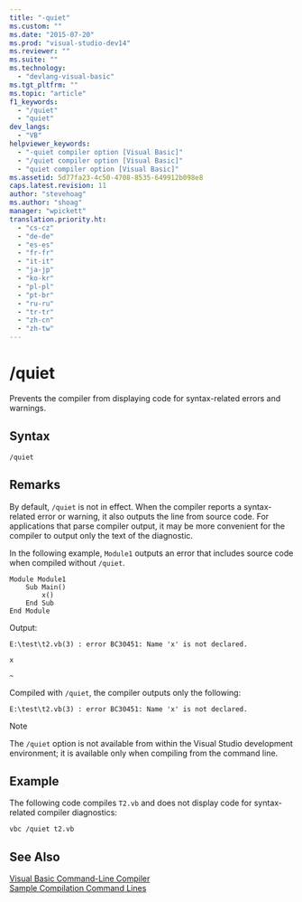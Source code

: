 ```yaml
---
title: "-quiet"
ms.custom: ""
ms.date: "2015-07-20"
ms.prod: "visual-studio-dev14"
ms.reviewer: ""
ms.suite: ""
ms.technology: 
  - "devlang-visual-basic"
ms.tgt_pltfrm: ""
ms.topic: "article"
f1_keywords: 
  - "/quiet"
  - "quiet"
dev_langs: 
  - "VB"
helpviewer_keywords: 
  - "-quiet compiler option [Visual Basic]"
  - "/quiet compiler option [Visual Basic]"
  - "quiet compiler option [Visual Basic]"
ms.assetid: 5d77fa23-4c50-4708-8535-649912b098e8
caps.latest.revision: 11
author: "stevehoag"
ms.author: "shoag"
manager: "wpickett"
translation.priority.ht: 
  - "cs-cz"
  - "de-de"
  - "es-es"
  - "fr-fr"
  - "it-it"
  - "ja-jp"
  - "ko-kr"
  - "pl-pl"
  - "pt-br"
  - "ru-ru"
  - "tr-tr"
  - "zh-cn"
  - "zh-tw"
---
```

# /quiet
Prevents the compiler from displaying code for syntax-related errors and warnings.  
  
## Syntax  
  
```  
/quiet  
```  
  
## Remarks  
 By default, `/quiet` is not in effect. When the compiler reports a syntax-related error or warning, it also outputs the line from source code. For applications that parse compiler output, it may be more convenient for the compiler to output only the text of the diagnostic.  
  
 In the following example, `Module1` outputs an error that includes source code when compiled without `/quiet`.  
  
```  
Module Module1  
    Sub Main()  
        x()  
    End Sub  
End Module  
```  
  
 Output:  
  
 `E:\test\t2.vb(3) : error BC30451: Name 'x' is not declared.`  
  
 `x`  
  
 `~`  
  
 Compiled with `/quiet`, the compiler outputs only the following:  
  
 `E:\test\t2.vb(3) : error BC30451: Name 'x' is not declared.`  
  
> [!NOTE]
>  The `/quiet` option is not available from within the Visual Studio development environment; it is available only when compiling from the command line.  
  
## Example  
 The following code compiles `T2.vb` and does not display code for syntax-related compiler diagnostics:  
  
```  
vbc /quiet t2.vb  
```  
  
## See Also  
 [Visual Basic Command-Line Compiler](../../../visual-basic\reference\command-line-compiler/index.md)   
 [Sample Compilation Command Lines](../../../visual-basic\reference\command-line-compiler/sample-compilation-command-lines.md)